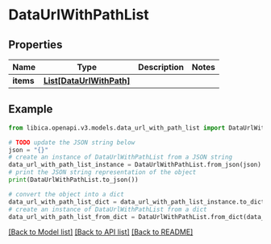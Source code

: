 # DataUrlWithPathList


## Properties

Name | Type | Description | Notes
------------ | ------------- | ------------- | -------------
**items** | [**List[DataUrlWithPath]**](DataUrlWithPath.md) |  | 

## Example

```python
from libica.openapi.v3.models.data_url_with_path_list import DataUrlWithPathList

# TODO update the JSON string below
json = "{}"
# create an instance of DataUrlWithPathList from a JSON string
data_url_with_path_list_instance = DataUrlWithPathList.from_json(json)
# print the JSON string representation of the object
print(DataUrlWithPathList.to_json())

# convert the object into a dict
data_url_with_path_list_dict = data_url_with_path_list_instance.to_dict()
# create an instance of DataUrlWithPathList from a dict
data_url_with_path_list_from_dict = DataUrlWithPathList.from_dict(data_url_with_path_list_dict)
```
[[Back to Model list]](../README.md#documentation-for-models) [[Back to API list]](../README.md#documentation-for-api-endpoints) [[Back to README]](../README.md)


